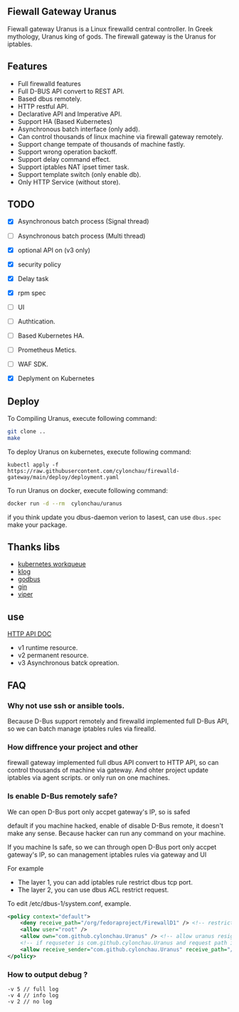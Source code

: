 ## Fiewall Gateway Uranus

Fiewall gateway Uranus is a Linux firewalld central controller. In Greek mythology, Uranus king of gods. The firewall gateway is the Uranus for iptables.

## Features

- Full firewalld features
- Full D-BUS API convert to REST API.
- Based dbus remotely.
- HTTP restful API.
- Declarative API and Imperative API.
- Support HA (Based Kubernetes)
- Asynchronous batch interface (only add).
- Can control thousands of linux machine via firewall gateway remotely.
- Support change tempate of thousands of machine fastly.
- Support wrong operation backoff.
- Support delay command effect.
- Support iptables NAT ipset timer task.
- Support template switch (only enable db).
- Only HTTP Service (without store).

## TODO
- [X] Asynchronous batch process (Signal thread)
- [ ] Asynchronous batch process (Multi thread)
- [X] optional API on (v3 only)
- [X] security policy
- [X] Delay task
- [X] rpm spec
- [ ] UI
- [ ] Authtication.
- [ ] Based Kubernetes HA.
- [ ] Prometheus Metics.
- [ ] WAF SDK.
- [X] Deplyment on Kubernetes


## Deploy

To Compiling Uranus, execute following command:

```bash
git clone ..
make
```

To deploy Uranus on kubernetes, execute following command:

```
kubectl apply -f https://raw.githubusercontent.com/cylonchau/firewalld-gateway/main/deploy/deployment.yaml
```

To run Uranus on docker, execute following command:

```bash
docker run -d --rm  cylonchau/uranus
```

if you think update you dbus-daemon verion to lasest, can use `dbus.spec` make your package.


## Thanks libs
- [kubernetes workqueue](https://github.com/kubernetes/kubernetes)
- [klog](https://github.com/kubernetes/kubernetes)
- [godbus](https://github.com/godbus/dbus)
- [gin](https://github.com/gin-gonic/gin)
- [viper](https://github.com/spf13/viper)

## use

[HTTP API DOC](https://documenter.getpostman.com/view/12796679/UV5agGNr)

- v1 runtime resource.
- v2 permanent resource.
- v3 Asynchronous batck opreation.

## FAQ

### Why not use ssh or ansible tools.

Because D-Bus support remotely and firewalld implemented full D-Bus API, so we can batch manage iptables rules via firealld.

### How diffrence your project and other

firewall gateway implemented full dbus API convert to HTTP API, so can control thousands of machine via gateway. And ohter project update iptables via agent scripts. or only run on one machines.


### Is enable D-Bus remotely safe?

We can open D-Bus port only accpet gateway's IP, so is safed

default if you machine hacked, enable of disable D-Bus remote, it doesn't make any sense. Because hacker can run any command on your machine.

If you machine Is safe, so we can through open D-Bus port only accpet gateway's IP, so can management iptables rules via gateway and UI

For example

- The layer 1, you can add iptables rule restrict dbus tcp port.
- The layer 2, you can use dbus ACL restrict request.

To edit /etc/dbus-1/system.conf, example.

```xml
<policy context="default">
    <deny receive_path="/org/fedoraproject/FirewallD1" /> <!-- restrict all request -->
    <allow user="root" />
    <allow own="com.github.cylonchau.Uranus" /> <!-- allow uranus resiger to dbus-daemon -->
    <!-- if requseter is com.github.cylonchau.Uranus and request path is /org/fedoraproject/FirewallD1, then allow  -->
    <allow receive_sender="com.github.cylonchau.Uranus" receive_path="/org/fedoraproject/FirewallD1" />
</policy>
```

### How to output debug ?

```
-v 5 // full log
-v 4 // info log
-v 2 // no log
```